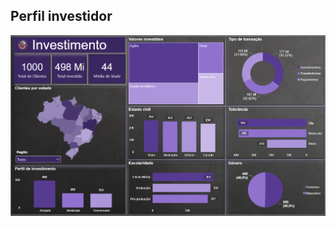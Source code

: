 ## Perfil investidor
[<img src="https://github.com/njocimar28/Perfil-Investidor/blob/576b22535298f01a2bb023de17befdc303f70af4/Dashboard%20J.%20Investimento.png" width="600">](https://app.powerbi.com/view?r=eyJrIjoiZjAxNTg1MDktMDY0ZC00MDIwLWIxMTEtMGE3Mjc0NTA5ZjAxIiwidCI6IjA3ZTQzMGE0LTk3ZmEtNDQ3Yy1hZmI4LWY3MWYxOTQzNWE3ZCJ9)
